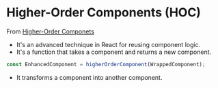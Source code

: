 # Higher-Order Components (HOC)
From [Higher-Order Componets](https://reactjs.org/docs/higher-order-components.html)

- It's an advanced technique in React for reusing component logic.
- It's a function that takes a component and returns a new component.

```javascript
const EnhancedComponent = higherOrderComponent(WrappedComponent);
```

- It transforms a component into another component.
